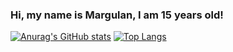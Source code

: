 ### Hi, my name is Margulan, I am 15 years old!

[![Anurag's GitHub stats](https://github-readme-stats.vercel.app/api?username=mrgln&theme=buefy)](https://github.com/anuraghazra/github-readme-stats)
[![Top Langs](https://github-readme-stats.vercel.app/api/top-langs/?username=mrgln&exclude_repo=github-readme-stats,anuraghazra.github.io)](https://github.com/anuraghazra/github-readme-stats)
